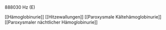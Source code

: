 888030 Hz (E)

[[Hämoglobinurie]]
[[Hitzewallungen]]
[[Paroxysmale Kältehämoglobinurie]]
[[Paroxysmaler nächtlicher Hämoglobinurie]]